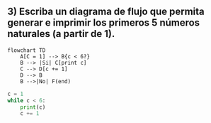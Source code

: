 ## 3) Escriba un diagrama de flujo que permita generar e imprimir los primeros 5 números naturales (a partir de 1).
```mermaid
flowchart TD
    A[C = 1] --> B{c < 6?}
    B --> |Si| C[print c]
    C --> D[c += 1]
    D --> B
    B -->|No| F(end)
```

```python
c = 1
while c < 6:
    print(c)
    c += 1
```